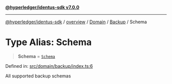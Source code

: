 [**@hyperledger/identus-sdk v7.0.0**](../../../../../../README.md)

***

[@hyperledger/identus-sdk](../../../../../../README.md) / [overview](../../../../../README.md) / [Domain](../../../README.md) / [Backup](../README.md) / Schema

# Type Alias: Schema

> **Schema** = [`Schema`](../../../type-aliases/Schema.md)

Defined in: [src/domain/backup/index.ts:6](https://github.com/hyperledger/identus-edge-agent-sdk-ts/blob/96423ee84b124a31ce63036d9d623d1cb73a13c2/src/domain/backup/index.ts#L6)

All supported backup schemas
